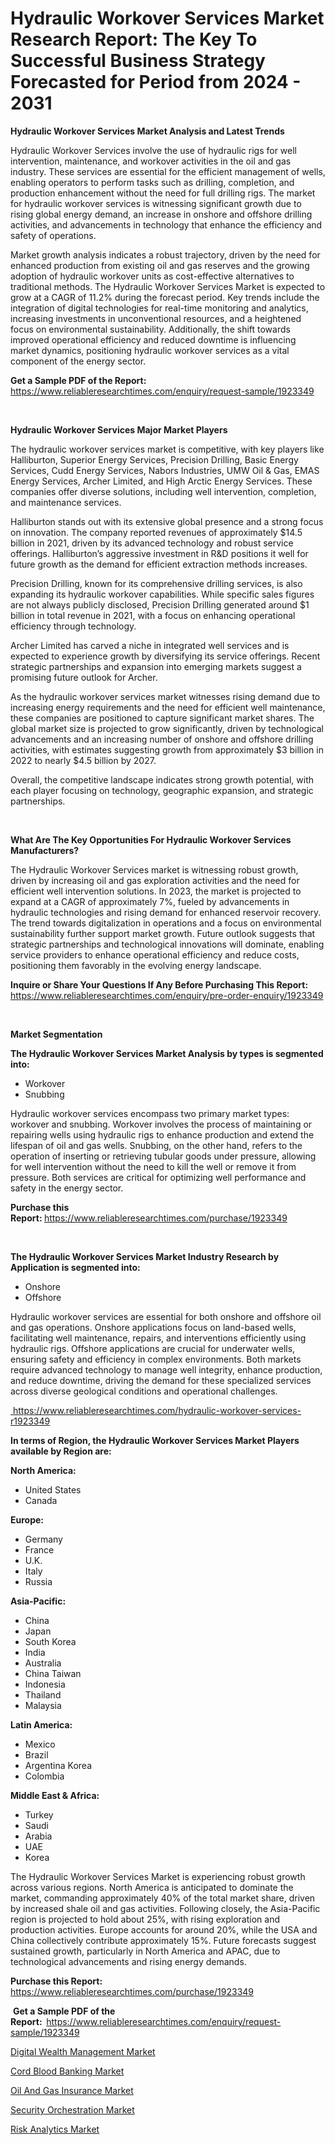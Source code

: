 <p><h1>Hydraulic Workover Services Market Research Report: The Key To Successful Business Strategy Forecasted for Period from 2024 - 2031</h1></p><p><strong>Hydraulic Workover Services Market Analysis and Latest Trends</strong></p>
<p><p>Hydraulic Workover Services involve the use of hydraulic rigs for well intervention, maintenance, and workover activities in the oil and gas industry. These services are essential for the efficient management of wells, enabling operators to perform tasks such as drilling, completion, and production enhancement without the need for full drilling rigs. The market for hydraulic workover services is witnessing significant growth due to rising global energy demand, an increase in onshore and offshore drilling activities, and advancements in technology that enhance the efficiency and safety of operations.</p><p>Market growth analysis indicates a robust trajectory, driven by the need for enhanced production from existing oil and gas reserves and the growing adoption of hydraulic workover units as cost-effective alternatives to traditional methods. The Hydraulic Workover Services Market is expected to grow at a CAGR of 11.2% during the forecast period. Key trends include the integration of digital technologies for real-time monitoring and analytics, increasing investments in unconventional resources, and a heightened focus on environmental sustainability. Additionally, the shift towards improved operational efficiency and reduced downtime is influencing market dynamics, positioning hydraulic workover services as a vital component of the energy sector.</p></p>
<p><strong>Get a Sample PDF of the Report:&nbsp;</strong> <a href="https://www.reliableresearchtimes.com/enquiry/request-sample/1923349?utm_campaign=1719&utm_medium=2&utm_source=Github&utm_content=ia&utm_term=24102024&utm_id=hydraulic-workover-services">https://www.reliableresearchtimes.com/enquiry/request-sample/1923349</a></p>
<p>&nbsp;</p>
<p><strong>Hydraulic Workover Services Major Market Players</strong></p>
<p><p>The hydraulic workover services market is competitive, with key players like Halliburton, Superior Energy Services, Precision Drilling, Basic Energy Services, Cudd Energy Services, Nabors Industries, UMW Oil & Gas, EMAS Energy Services, Archer Limited, and High Arctic Energy Services. These companies offer diverse solutions, including well intervention, completion, and maintenance services.</p><p>Halliburton stands out with its extensive global presence and a strong focus on innovation. The company reported revenues of approximately $14.5 billion in 2021, driven by its advanced technology and robust service offerings. Halliburton’s aggressive investment in R&D positions it well for future growth as the demand for efficient extraction methods increases.</p><p>Precision Drilling, known for its comprehensive drilling services, is also expanding its hydraulic workover capabilities. While specific sales figures are not always publicly disclosed, Precision Drilling generated around $1 billion in total revenue in 2021, with a focus on enhancing operational efficiency through technology.</p><p>Archer Limited has carved a niche in integrated well services and is expected to experience growth by diversifying its service offerings. Recent strategic partnerships and expansion into emerging markets suggest a promising future outlook for Archer.</p><p>As the hydraulic workover services market witnesses rising demand due to increasing energy requirements and the need for efficient well maintenance, these companies are positioned to capture significant market shares. The global market size is projected to grow significantly, driven by technological advancements and an increasing number of onshore and offshore drilling activities, with estimates suggesting growth from approximately $3 billion in 2022 to nearly $4.5 billion by 2027.</p><p>Overall, the competitive landscape indicates strong growth potential, with each player focusing on technology, geographic expansion, and strategic partnerships.</p></p>
<p>&nbsp;</p>
<p><strong>What Are The Key Opportunities For Hydraulic Workover Services Manufacturers?</strong></p>
<p><p>The Hydraulic Workover Services market is witnessing robust growth, driven by increasing oil and gas exploration activities and the need for efficient well intervention solutions. In 2023, the market is projected to expand at a CAGR of approximately 7%, fueled by advancements in hydraulic technologies and rising demand for enhanced reservoir recovery. The trend towards digitalization in operations and a focus on environmental sustainability further support market growth. Future outlook suggests that strategic partnerships and technological innovations will dominate, enabling service providers to enhance operational efficiency and reduce costs, positioning them favorably in the evolving energy landscape.</p></p>
<p><strong>Inquire or Share Your Questions If Any Before Purchasing This Report:</strong> <a href="https://www.reliableresearchtimes.com/enquiry/pre-order-enquiry/1923349?utm_campaign=1719&utm_medium=2&utm_source=Github&utm_content=ia&utm_term=24102024&utm_id=hydraulic-workover-services">https://www.reliableresearchtimes.com/enquiry/pre-order-enquiry/1923349</a></p>
<p>&nbsp;</p>
<p><strong>Market Segmentation</strong></p>
<p><strong>The Hydraulic Workover Services Market Analysis by types is segmented into:</strong></p>
<p><ul><li>Workover</li><li>Snubbing</li></ul></p>
<p><p>Hydraulic workover services encompass two primary market types: workover and snubbing. Workover involves the process of maintaining or repairing wells using hydraulic rigs to enhance production and extend the lifespan of oil and gas wells. Snubbing, on the other hand, refers to the operation of inserting or retrieving tubular goods under pressure, allowing for well intervention without the need to kill the well or remove it from pressure. Both services are critical for optimizing well performance and safety in the energy sector.</p></p>
<p><strong>Purchase this Report:&nbsp;</strong><a href="https://www.reliableresearchtimes.com/purchase/1923349?utm_campaign=1719&utm_medium=2&utm_source=Github&utm_content=ia&utm_term=24102024&utm_id=hydraulic-workover-services">https://www.reliableresearchtimes.com/purchase/1923349</a></p>
<p>&nbsp;</p>
<p><strong>The Hydraulic Workover Services Market Industry Research by Application is segmented into:</strong></p>
<p><ul><li>Onshore</li><li>Offshore</li></ul></p>
<p><p>Hydraulic workover services are essential for both onshore and offshore oil and gas operations. Onshore applications focus on land-based wells, facilitating well maintenance, repairs, and interventions efficiently using hydraulic rigs. Offshore applications are crucial for underwater wells, ensuring safety and efficiency in complex environments. Both markets require advanced technology to manage well integrity, enhance production, and reduce downtime, driving the demand for these specialized services across diverse geological conditions and operational challenges.</p></p>
<p><a href="https://www.reliableresearchtimes.com/hydraulic-workover-services-r1923349?utm_campaign=1719&utm_medium=2&utm_source=Github&utm_content=ia&utm_term=24102024&utm_id=hydraulic-workover-services">&nbsp;https://www.reliableresearchtimes.com/hydraulic-workover-services-r1923349</a></p>
<p><strong>In terms of Region, the Hydraulic Workover Services Market Players available by Region are:</strong></p>
<p>
    <p> <strong> North America: </strong>
        <ul>
            <li>United States</li>
            <li>Canada</li>
        </ul>
        </p> 
    <p> <strong> Europe: </strong>
        <ul>
            <li>Germany</li>
            <li>France</li>
            <li>U.K.</li>
            <li>Italy</li>
            <li>Russia</li>
        </ul>
        </p> 
    <p> <strong> Asia-Pacific: </strong>
        <ul>
            <li>China</li>
            <li>Japan</li>
            <li>South Korea</li>
            <li>India</li>
            <li>Australia</li>
            <li>China Taiwan</li>
            <li>Indonesia</li>
            <li>Thailand</li>
            <li>Malaysia</li>
        </ul>
        </p> 
    <p> <strong> Latin America: </strong>
        <ul>
            <li>Mexico</li>
            <li>Brazil</li>
            <li>Argentina Korea</li>
            <li>Colombia</li>
        </ul>
        </p> 
    <p> <strong> Middle East & Africa: </strong>
        <ul>
            <li>Turkey</li>
            <li>Saudi</li>
            <li>Arabia</li>
            <li>UAE</li>
            <li>Korea</li>
        </ul>
    </p>
    </p>
<p><p>The Hydraulic Workover Services Market is experiencing robust growth across various regions. North America is anticipated to dominate the market, commanding approximately 40% of the total market share, driven by increased shale oil and gas activities. Following closely, the Asia-Pacific region is projected to hold about 25%, with rising exploration and production activities. Europe accounts for around 20%, while the USA and China collectively contribute approximately 15%. Future forecasts suggest sustained growth, particularly in North America and APAC, due to technological advancements and rising energy demands.</p></p>
<p><strong>Purchase this Report: </strong><a href="https://www.reliableresearchtimes.com/purchase/1923349?utm_campaign=1719&utm_medium=2&utm_source=Github&utm_content=ia&utm_term=24102024&utm_id=hydraulic-workover-services">https://www.reliableresearchtimes.com/purchase/1923349</a></p>
<p>&nbsp;<strong>Get a Sample PDF of the Report:&nbsp;&nbsp;</strong><a href="https://www.reliableresearchtimes.com/enquiry/request-sample/1923349?utm_campaign=1719&utm_medium=2&utm_source=Github&utm_content=ia&utm_term=24102024&utm_id=hydraulic-workover-services">https://www.reliableresearchtimes.com/enquiry/request-sample/1923349</a></p>
<p><strong></strong></p>
<p><p><a href="https://www.linkedin.com/pulse/strategic-forecast-digital-wealth-management-market-growth-trends-twrsc?utm_campaign=1719&utm_medium=2&utm_source=Github&utm_content=ia&utm_term=24102024&utm_id=hydraulic-workover-services">Digital Wealth Management Market</a></p><p><a href="https://www.linkedin.com/pulse/global-cord-blood-banking-market-sector2024-2031-metrics-strategic-6bdhc?utm_campaign=1719&utm_medium=2&utm_source=Github&utm_content=ia&utm_term=24102024&utm_id=hydraulic-workover-services">Cord Blood Banking Market</a></p><p><a href="https://www.linkedin.com/pulse/surfing-oil-gas-insurance-wave-riding-market-currents-2031-bjlrc?utm_campaign=1719&utm_medium=2&utm_source=Github&utm_content=ia&utm_term=24102024&utm_id=hydraulic-workover-services">Oil And Gas Insurance Market</a></p><p><a href="https://www.linkedin.com/pulse/analyzing-security-orchestration-market-dynamics-growth-drivers-98yjf?utm_campaign=1719&utm_medium=2&utm_source=Github&utm_content=ia&utm_term=24102024&utm_id=hydraulic-workover-services">Security Orchestration Market</a></p><p><a href="https://www.linkedin.com/pulse/investment-opportunities-risk-analytics-sector-analysis-roi-ok8oc?utm_campaign=1719&utm_medium=2&utm_source=Github&utm_content=ia&utm_term=24102024&utm_id=hydraulic-workover-services">Risk Analytics Market</a></p></p>